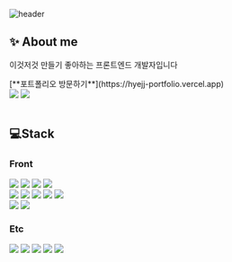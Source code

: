 

![header](https://capsule-render.vercel.app/api?type=waving&color=gradient&height=180&text=Ji_Hyeon&fontAlign=80&fontAlignY=40&fontSize=70&animation=twinkling)
<div >

  ## ✨ About me 
  
<p> 이것저것 만들기 좋아하는 프론트엔드 개발자입니다 </p>
[**포트폴리오 방문하기**](https://hyejj-portfolio.vercel.app)
 <br/>
 <a href="https://www.notion.so/chochojj/TIL-512e6f89bf1f41228a69b97a1336b37e?pvs=4"><img src="https://img.shields.io/badge/Blog-AD29B6?style=flat-square&logo=Tidal&logoColor=white"/></a> 
 <a href="mailto:csgy114@gmail.com"><img src="https://img.shields.io/badge/Mail-EA4335?style=flat-square&logo=Gmail&logoColor=white"/></a>
 <br/>
 <br/>
 
  ## 💻Stack

 ### Front
 <img src="https://img.shields.io/badge/HTML5-e74c3c?style=flat-square&logo=HTML5&logoColor=white">
 <img src="https://img.shields.io/badge/CSS3-0A84FF?style=flat-square&logo=CSS3&logoColor=white">
 <img src="https://img.shields.io/badge/JavaScript-FFCD11?style=flat-square&logo=JavaScript&logoColor=white">
 <img src="https://img.shields.io/badge/TypeScript-3178C6?style=flat-square&logo=TypeScript&logoColor=white">

 <br/>
 <img src="https://img.shields.io/badge/React-00BCF6?style=flat-square&logo=React&logoColor=white"></img> 
  <img src="https://img.shields.io/badge/styled_components-DB7093?style=flat-square&logo=styledcomponents&logoColor=white"/>
 <img src="https://img.shields.io/badge/Redux_toolkit-764ABC?style=flat-square&logo=Redux&logoColor=white"/> 
 <img src="https://img.shields.io/badge/Zustand-302683?style=flat-square&logo=Zustand&logoColor=white"/></a> 
<img src="https://img.shields.io/badge/Axios-5A29E4?style=flat-square&logo=axios&logoColor=white"/>
 <br/>
<img src="https://img.shields.io/badge/ESlint-4B32C3?style=flat-square&logo=eslint&logoColor=white"/>
<img src="https://img.shields.io/badge/Prettier-e13232?style=flat-square&logo=prettier&logoColor=white"/>
 
### Etc

<img src="https://img.shields.io/badge/Git-F05032?&style=flat-square&logo=Git&logoColor=white">
<img src="https://img.shields.io/badge/GitHub-181717?&style=flat-square&logo=GitHub&logoColor=white">
<img src="https://img.shields.io/badge/Figma-F24E1E?style=flat-square&logo=Figma&logoColor=white">
<img src="https://img.shields.io/badge/postman-FF6C37?style=flat-square&logo=postman&logoColor=white">
<img src="https://img.shields.io/badge/AWS S3-232F3E?style=flat-square&logo=amazonaws&logoColor=white">

</div> 

<br/>
